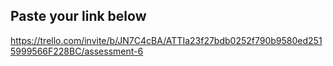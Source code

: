 ## Paste your link below


https://trello.com/invite/b/JN7C4cBA/ATTIa23f27bdb0252f790b9580ed2515999566F228BC/assessment-6

